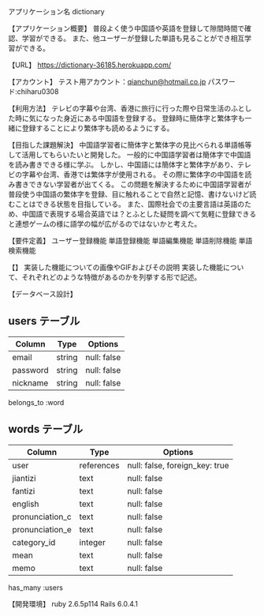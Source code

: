 アプリケーション名
dictionary

【アプリケーション概要】
普段よく使う中国語や英語を登録して隙間時間で確認、学習ができる。
また、他ユーザーが登録した単語も見ることができ相互学習ができる。

【URL】
https://dictionary-36185.herokuapp.com/


【アカウント】
テスト用アカウント：qianchun@hotmail.co.jp
パスワード:chiharu0308

【利用方法】
テレビの字幕や台湾、香港に旅行に行った際や日常生活のふとした時に気になった身近にある中国語を登録する。
登録時に簡体字と繁体字も一緒に登録することにより繁体字も読めるようにする。

【目指した課題解決】
中国語学習者に簡体字と繁体字の見比べられる単語帳等して活用してもらいたいと開発した。
一般的に中国語学習者は簡体字で中国語を読み書きできる様に学ぶ。
しかし、中国語には簡体字と繁体字があり、テレビの字幕や台湾、香港では繁体字が使用される。
その際に繁体字の中国語を読み書きできない学習者が出てくる。
この問題を解決するために中国語学習者が普段使う中国語の繁体字を登録、目に触れることで自然と記憶、書けないけど読むことはできる状態を目指している。
また、国際社会での主要言語は英語のため、中国語で表現する場合英語では？とふとした疑問を調べて気軽に登録できると連想ゲームの様に語学の幅が広がるのではないかと考えた。

【要件定義】
ユーザー登録機能
単語登録機能
単語編集機能
単語削除機能
単語検索機能

【】
実装した機能についての画像やGIFおよびその説明	実装した機能について、それぞれどのような特徴があるのかを列挙する形で記述。

【データベース設計】

## users テーブル

| Column     | Type   | Options     |
| ---------- | ------ | ----------- |
| email      | string | null: false |
| password   | string | null: false |
| nickname   | string | null: false |

belongs_to :word

## words テーブル

| Column          | Type       | Options                        |
| --------------- | ---------- | ------------------------------ |
| user            | references | null: false, foreign_key: true |
| jiantizi        | text       | null: false                    |
| fantizi         | text       | null: false                    |
| english         | text       | null: false                    |
| pronunciation_c | text       | null: false                    |
| pronunciation_e | text       | null: false                    |
| category_id     | integer    | null: false                    |
| mean            | text       | null: false                    |
| memo            | text       | null: false                    |

has_many :users

【開発環境】
ruby 2.6.5p114
Rails 6.0.4.1